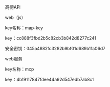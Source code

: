 高德API

web（js）

key名称：map-key

key：cc888f3fbd2b5c82cb3b842d8277c241

安全密钥：045a4882fc3282b9bf01d689b11a06d7

web服务

key名称：mcp

key：4b19117847fdee44a92d547edb7ab8c1